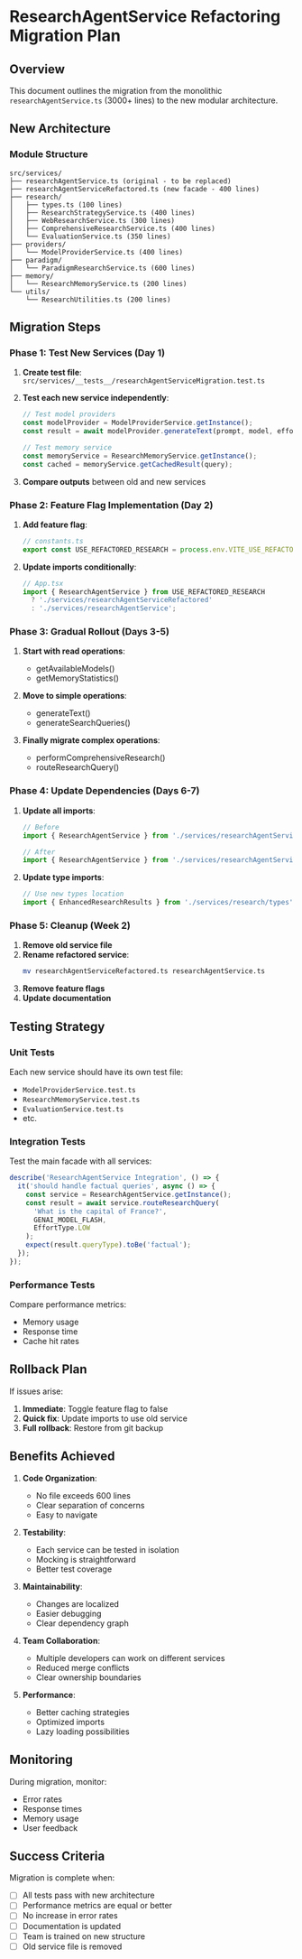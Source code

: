 # ResearchAgentService Refactoring Migration Plan

## Overview
This document outlines the migration from the monolithic `researchAgentService.ts` (3000+ lines) to the new modular architecture.

## New Architecture

### Module Structure
```
src/services/
├── researchAgentService.ts (original - to be replaced)
├── researchAgentServiceRefactored.ts (new facade - 400 lines)
├── research/
│   ├── types.ts (100 lines)
│   ├── ResearchStrategyService.ts (400 lines) 
│   ├── WebResearchService.ts (300 lines)
│   ├── ComprehensiveResearchService.ts (400 lines)
│   └── EvaluationService.ts (350 lines)
├── providers/
│   └── ModelProviderService.ts (400 lines)
├── paradigm/
│   └── ParadigmResearchService.ts (600 lines)
├── memory/
│   └── ResearchMemoryService.ts (200 lines)
└── utils/
    └── ResearchUtilities.ts (200 lines)
```

## Migration Steps

### Phase 1: Test New Services (Day 1)
1. **Create test file**: `src/services/__tests__/researchAgentServiceMigration.test.ts`
2. **Test each new service independently**:
   ```typescript
   // Test model providers
   const modelProvider = ModelProviderService.getInstance();
   const result = await modelProvider.generateText(prompt, model, effort);
   
   // Test memory service
   const memoryService = ResearchMemoryService.getInstance();
   const cached = memoryService.getCachedResult(query);
   ```

3. **Compare outputs** between old and new services

### Phase 2: Feature Flag Implementation (Day 2)
1. **Add feature flag**:
   ```typescript
   // constants.ts
   export const USE_REFACTORED_RESEARCH = process.env.VITE_USE_REFACTORED_RESEARCH === 'true';
   ```

2. **Update imports conditionally**:
   ```typescript
   // App.tsx
   import { ResearchAgentService } from USE_REFACTORED_RESEARCH 
     ? './services/researchAgentServiceRefactored'
     : './services/researchAgentService';
   ```

### Phase 3: Gradual Rollout (Days 3-5)
1. **Start with read operations**:
   - getAvailableModels()
   - getMemoryStatistics()

2. **Move to simple operations**:
   - generateText()
   - generateSearchQueries()

3. **Finally migrate complex operations**:
   - performComprehensiveResearch()
   - routeResearchQuery()

### Phase 4: Update Dependencies (Days 6-7)
1. **Update all imports**:
   ```typescript
   // Before
   import { ResearchAgentService } from './services/researchAgentService';
   
   // After
   import { ResearchAgentService } from './services/researchAgentServiceRefactored';
   ```

2. **Update type imports**:
   ```typescript
   // Use new types location
   import { EnhancedResearchResults } from './services/research/types';
   ```

### Phase 5: Cleanup (Week 2)
1. **Remove old service file**
2. **Rename refactored service**:
   ```bash
   mv researchAgentServiceRefactored.ts researchAgentService.ts
   ```
3. **Remove feature flags**
4. **Update documentation**

## Testing Strategy

### Unit Tests
Each new service should have its own test file:
- `ModelProviderService.test.ts`
- `ResearchMemoryService.test.ts`
- `EvaluationService.test.ts`
- etc.

### Integration Tests
Test the main facade with all services:
```typescript
describe('ResearchAgentService Integration', () => {
  it('should handle factual queries', async () => {
    const service = ResearchAgentService.getInstance();
    const result = await service.routeResearchQuery(
      'What is the capital of France?',
      GENAI_MODEL_FLASH,
      EffortType.LOW
    );
    expect(result.queryType).toBe('factual');
  });
});
```

### Performance Tests
Compare performance metrics:
- Memory usage
- Response time
- Cache hit rates

## Rollback Plan

If issues arise:
1. **Immediate**: Toggle feature flag to false
2. **Quick fix**: Update imports to use old service
3. **Full rollback**: Restore from git backup

## Benefits Achieved

1. **Code Organization**:
   - No file exceeds 600 lines
   - Clear separation of concerns
   - Easy to navigate

2. **Testability**:
   - Each service can be tested in isolation
   - Mocking is straightforward
   - Better test coverage

3. **Maintainability**:
   - Changes are localized
   - Easier debugging
   - Clear dependency graph

4. **Team Collaboration**:
   - Multiple developers can work on different services
   - Reduced merge conflicts
   - Clear ownership boundaries

5. **Performance**:
   - Better caching strategies
   - Optimized imports
   - Lazy loading possibilities

## Monitoring

During migration, monitor:
- Error rates
- Response times
- Memory usage
- User feedback

## Success Criteria

Migration is complete when:
- [ ] All tests pass with new architecture
- [ ] Performance metrics are equal or better
- [ ] No increase in error rates
- [ ] Documentation is updated
- [ ] Team is trained on new structure
- [ ] Old service file is removed
